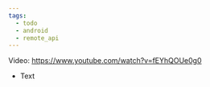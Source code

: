```yaml
---
tags:
  - todo
  - android
  - remote_api
---
```

Video: https://www.youtube.com/watch?v=fEYhQOUe0g0
- Text